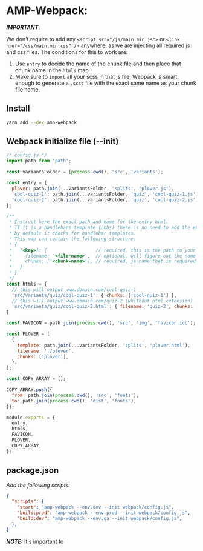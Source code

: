 # AMP-Webpack:

***IMPORTANT***:

We don't require to add any `<script src="/js/main.min.js">` or `<link href="/css/main.min.css" />` anywhere, as we are injecting all required js and css files. The conditions for this to work are:

1. Use `entry` to decide the name of the chunk file and then place that chunk name in the `htmls` map.
2. Make sure to `import` all your scss in that js file, Webpack is smart enough to generate a `.scss` file with the exact same name as your chunk file name.


## Install
```bash
yarn add --dev amp-webpack
````



## Webpack initialize file (--init)
```js
/* config.js */
import path from 'path';

const variantsFolder = [process.cwd(), 'src', 'variants'];

const entry = {
  plover: path.join(...variantsFolder, 'splits', 'plover.js'),
  'cool-quiz-1': path.join(...variantsFolder, 'quiz', 'cool-quiz-1.js'),
  'cool-quiz-2': path.join(...variantsFolder, 'quiz', 'cool-quiz-2.js'),
};

/**
 * Instruct here the exact path and name for the entry html.
 * If it is a handlebars template (.hbs) there is no need to add the extension,
 * by default it checks for handlebar templates.
 * This map can contain the following structure:
 * {
 *   [<key>]: {                  // required, this is the path to your html/htm/hbs file.
 *     filename: '<file-name>',  // optional, will figure out the name via the key.
 *     chunks: ['<chunk-name>'], // required, js name that is required for this page.
 *   }
 * }
 */ 
const htmls = {
  // this will output www.domain.com/cool-quiz-1
  'src/variants/quiz/cool-quiz-1': { chunks: ['cool-quiz-1'] },
  // this will output www.domain.com/quiz-2 (whithout html extension)
  'src/variants/quiz/cool-quiz-2.html': { filename: 'quiz-2', chunks: ['cool-quiz-2'] },
}

const FAVICON = path.join(process.cwd(), 'src', 'img', 'favicon.ico');

const PLOVER = [
  {
    template: path.join(...variantsFolder, 'splits', 'plover.html'),
    filename: './plover',
    chunks: ['plover'],
  },
];

const COPY_ARRAY = [];

COPY_ARRAY.push({
  from: path.join(process.cwd(), 'src', 'fonts'),
  to: path.join(process.cwd(), 'dist', 'fonts'),
});

module.exports = {
  entry,
  htmls,
  FAVICON,
  PLOVER,
  COPY_ARRAY,
};
```


## package.json

*Add the following scripts:*

```json
{
  "scripts": {
    "start": "amp-webpack --env.dev --init webpack/config.js",
    "build:prod": "amp-webpack --env.prod --init webpack/config.js",
    "build:dev": "amp-webpack --env.qa --init webpack/config.js",
  },
}
```
***NOTE:*** it's important to 